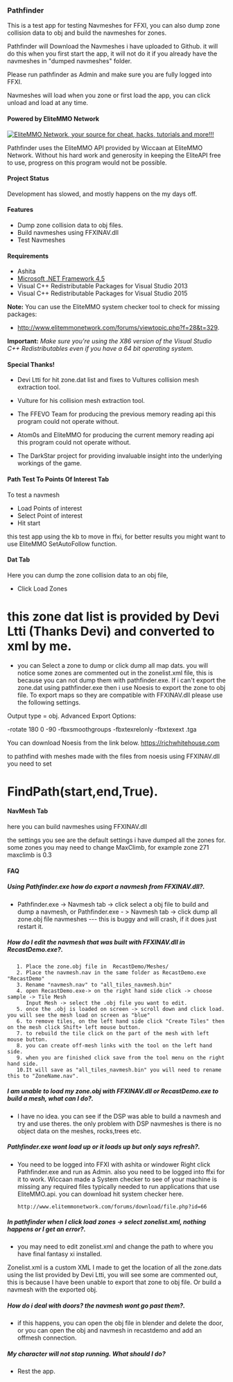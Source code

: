 ### Pathfinder
This is a test app for testing Navmeshes for FFXI, you can also dump zone collision data to obj and build the navmeshes for zones.

Pathfinder will Download the Navmeshes i have uploaded to Github.
it will do this when you first start the app, it will not do it if you already have the navmeshes in "dumped navmeshes" folder.

Please run pathfinder as Admin and make sure you are fully logged into FFXI.

Navmeshes will load when you zone or first load the app, you can click unload and load at any time.


#### Powered by EliteMMO Network
[![EliteMMO Network, your source for cheat, hacks, tutorials and more!!!](http://www.elitemmonetwork.com/img/468_60_FFXI.gif)](http://www.elitemmonetwork.com)

Pathfinder uses the EliteMMO API provided by Wiccaan at EliteMMO Network. Without his hard work and generosity in keeping the EliteAPI free to use, progress on this program would not be possible. 

#### Project Status
Development has slowed, and mostly happens on the my days off.

#### Features
* Dump zone collision data to obj files.
* Build navmeshes using FFXINAV.dll
* Test Navmeshes

#### Requirements
* Ashita
* [Microsoft .NET Framework 4.5](https://www.microsoft.com/en-US/Download/details.aspx?id=30653)
* Visual C++ Redistributable Packages for Visual Studio 2013  
* Visual C++ Redistributable Packages for Visual Studio 2015  

**Note:** You can use the EliteMMO system checker tool to check for missing packages:  
* http://www.elitemmonetwork.com/forums/viewtopic.php?f=28&t=329. 

**Important:** *Make sure you're using the X86 version of the Visual Studio C++ Redistributables even if you have a 64 bit operating system.*
    
#### Special Thanks!


* Devi Ltti for hit zone.dat list and fixes to Vultures collision mesh extraction tool.

* Vulture for his collision mesh extraction tool.

* The FFEVO Team for producing the previous memory reading api this program could not operate without.

* Atom0s and EliteMMO for producing the current memory reading api this program could not operate without. 

* The DarkStar project for providing invaluable insight into the underlying workings of the game. 



	
	
#### Path Test To Points Of Interest Tab
To test a navmesh

* Load Points of interest 
* Select Point of interest
* Hit start
 
this test app using the kb to move in ffxi, for better results you might want to use EliteMMO SetAutoFollow function.


#### Dat Tab

Here you can dump the zone collision data to an obj file,

* Click Load Zones  
 # this zone dat list is provided by Devi Ltti (Thanks Devi) and converted to xml by me.
 
* you can Select a zone to dump or click dump all map dats.
 you will notice some zones are commented out in the zonelist.xml file, this is because you can not dump them with pathfinder.exe.
If i can't export the zone.dat using pathfinder.exe then i use Noesis to export the zone to obj file. To export maps so they are compatible with FFXINAV.dll please use the following settings.

Output type = obj.
Advanced Export Options:

-rotate 180 0 -90 -fbxsmoothgroups -fbxtexrelonly -fbxtexext .tga

You can download Noesis from the link below.
https://richwhitehouse.com

to pathfind with meshes made with the files from noesis using FFXINAV.dll you need to set 

#  FindPath(start,end,True).


#### NavMesh Tab

here you can build navmeshes using FFXINAV.dll

the settings you see are the default settings i have dumped all the zones for. 
some zones you may need to change MaxClimb, for example zone 271 maxclimb is 0.3


#### FAQ

##### Using Pathfinder.exe how do export a navmesh from FFXINAV.dll?.
    
* Pathfinder.exe -> Navmesh tab -> click select a obj file to build and dump a navmesh, or
       Pathfinder.exe - > Navmesh tab -> click dump all zone.obj file navmeshes --- this is buggy and will crash, if it does just restart it.
       
       
##### How do I edit the navmesh that was built with FFXINAV.dll in RecastDemo.exe?.
    
       1. Place the zone.obj file in  RecastDemo/Meshes/
       2. Place the navmesh.nav in the same folder as RecastDemo.exe "RecastDemo"
       3. Rename "navmesh.nav" to "all_tiles_navmesh.bin"
       4. open RecastDemo.exe-> on the right hand side click -> choose sample -> Tile Mesh
          Input Mesh -> select the .obj file you want to edit.
       5. once the .obj is loaded on screen -> scroll down and click load. you will see the mesh load on screen as "blue"
       6. to remove tiles, on the left hand side click "Create Tiles" then on the mesh click Shift+ left mouse button.
       7. to rebuild the tile click on the part of the mesh with left mouse button.
       8. you can create off-mesh links with the tool on the left hand side. 
       9. when you are finished click save from the tool menu on the right hand side.
       10.It will save as "all_tiles_navmesh.bin" you will need to rename this to "ZoneName.nav".   
       
##### I am unable to load my zone.obj with FFXINAV.dll or RecastDemo.exe to build a mesh, what can I do?.
    
* I have no idea. you can see if the DSP was able to build a navmesh and try and use theres. 
      the only problem with DSP navmeshes is there is no object data on the meshes, rocks,trees etc.   
      
##### Pathfinder.exe wont load up or it loads up but only says refresh?.
   
* You need to be logged into FFXI with ashita or windower
      Right click Pathfinder.exe and run as Admin. 
      also you need to be logged into ffxi for it to work.
      Wiccaan made a System checker to see of your machine is missing any required files typically
      needed to run applications that use EliteMMO.api. you can download hit system checker here.
      
      http://www.elitemmonetwork.com/forums/download/file.php?id=66
      
      
##### In pathfinder when I click load zones -> select zonelist.xml, nothing happens or I get an error?. 
   
* you may need to edit zonelist.xml and change the path to where you have final fantasy xi installed.

Zonelist.xml is a custom XML I made to get the location of all the zone.dats using the list provided by Devi Ltti, you will see some are commented out, this is because I have been unable to export that zone to obj file. Or build a navmesh with the exported obj.

##### How do i deal with doors? the navmesh wont go past them?.
   
* if this happens, you can open the obj file in blender and delete the door, or you can open the obj and navmesh in recastdemo and add an offmesh connection.


##### My character will not stop running. What should I do?
* Rest the app. 

       



